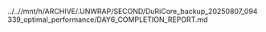 ../..//mnt/h/ARCHIVE/.UNWRAP/SECOND/DuRiCore_backup_20250807_094339_optimal_performance/DAY6_COMPLETION_REPORT.md